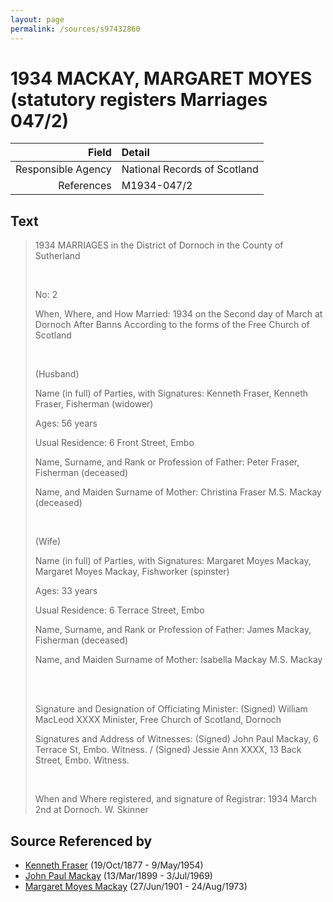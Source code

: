 ```yaml
---
layout: page
permalink: /sources/s97432860
---
```


# 1934 MACKAY, MARGARET MOYES (statutory registers Marriages 047/2)

Field | Detail
---:|:---
Responsible Agency | National Records of Scotland
References | M1934-047/2

## Text

> 1934 MARRIAGES in the District of Dornoch in the County of Sutherland
>
> <br/>
>
> No: 2
>
> When, Where, and How Married: 1934 on the Second day of March at Dornoch After Banns According to the forms of the Free Church of Scotland
>
> <br/>
>
> (Husband)
>
> Name (in full) of Parties, with Signatures: Kenneth Fraser, Kenneth Fraser, Fisherman (widower)
>
> Ages: 56 years
>
> Usual Residence: 6 Front Street, Embo
>
> Name, Surname, and Rank or Profession of Father: Peter Fraser, Fisherman (deceased)
>
> Name, and Maiden Surname of Mother: Christina Fraser M.S. Mackay (deceased)
>
> <br/>
>
> (Wife)
>
> Name (in full) of Parties, with Signatures: Margaret Moyes Mackay, Margaret Moyes Mackay, Fishworker (spinster)
>
> Ages: 33 years
>
> Usual Residence: 6 Terrace Street, Embo
>
> Name, Surname, and Rank or Profession of Father: James Mackay, Fisherman (deceased)
>
> Name, and Maiden Surname of Mother: Isabella Mackay M.S. Mackay
>
> <br/>
>
> <br/>
>
> Signature and Designation of Officiating Minister: (Signed) William MacLeod XXXX Minister, Free Church of Scotland, Dornoch
>
> Signatures and Address of Witnesses: (Signed) John Paul Mackay, 6 Terrace St, Embo. Witness. / (Signed) Jessie Ann XXXX, 13 Back Street, Embo. Witness.
>
> <br/>
>
> When and Where registered, and signature of Registrar: 1934 March 2nd at Dornoch. W. Skinner
>

## Source Referenced by

* [Kenneth Fraser](../people/@91376191@-kenneth-fraser-b1877-10-19-d1954-5-9.md) (19/Oct/1877 - 9/May/1954)
* [John Paul Mackay](../people/@57646474@-john-paul-mackay-b1899-3-13-d1969-7-3.md) (13/Mar/1899 - 3/Jul/1969)
* [Margaret Moyes Mackay](../people/@178005@-margaret-moyes-mackay-b1901-6-27-d1973-8-24.md) (27/Jun/1901 - 24/Aug/1973)
